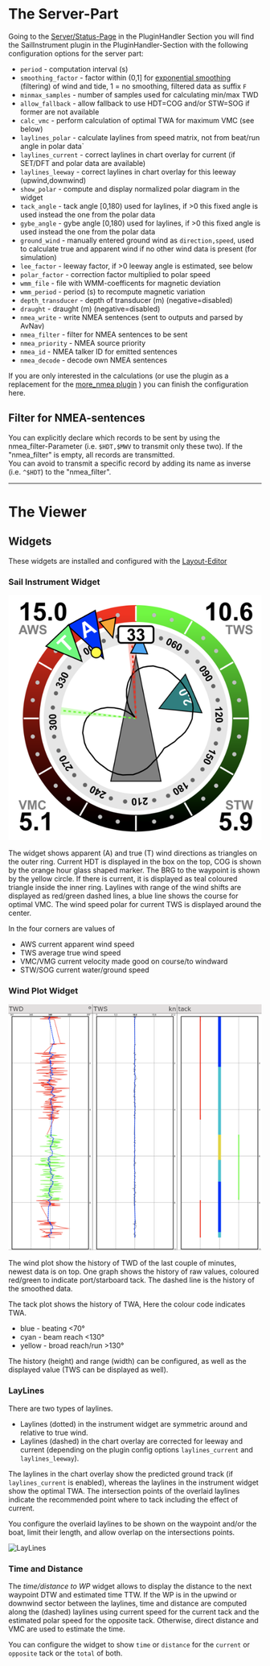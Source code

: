# The Server-Part

Going to the [Server/Status-Page](https://www.wellenvogel.net/software/avnav/docs/userdoc/statuspage.html?lang=en) in the PluginHandler Section you will find the SailInstrument plugin in the PluginHandler-Section with the following configuration options for the server part:

- `period` - computation interval (s)
- `smoothing_factor` - factor within (0,1] for [exponential smoothing](https://en.wikipedia.org/wiki/Exponential_smoothing) (filtering) of wind and tide, 1 = no smoothing, filtered data as suffix `F`
- `minmax_samples` - number of samples used for calculating min/max TWD
- `allow_fallback` - allow fallback to use HDT=COG and/or STW=SOG if former are not available
- `calc_vmc` - perform calculation of optimal TWA for maximum VMC (see below)
- `laylines_polar` - calculate laylines from speed matrix, not from beat/run angle in polar data`
- `laylines_current` - correct laylines in chart overlay for current (if SET/DFT and polar data are available)
- `laylines_leeway` - correct laylines in chart overlay for this leeway (upwind,downwind)
- `show_polar` - compute and display normalized polar diagram in the widget
- `tack_angle` - tack angle [0,180) used for laylines, if >0 this fixed angle is used instead the one from the polar data
- `gybe_angle` - gybe angle [0,180) used for laylines, if >0 this fixed angle is used instead the one from the polar data
- `ground_wind` - manually entered ground wind as `direction,speed`, used to calculate true and apparent wind if no other wind data is present (for simulation)
- `lee_factor` - leeway factor, if >0 leeway angle is estimated, see below
- `polar_factor` - correction factor multiplied to polar speed
- `wmm_file` - file with WMM-coefficents for magnetic deviation
- `wmm_period` - period (s) to recompute magnetic variation
- `depth_transducer` - depth of transducer (m) (negative=disabled)
- `draught` - draught (m) (negative=disabled)
- `nmea_write` - write NMEA sentences (sent to outputs and parsed by AvNav)
- `nmea_filter` - filter for NMEA sentences to be sent
- `nmea_priority` - NMEA source priority
- `nmea_id` - NMEA talker ID for emitted sentences
- `nmea_decode` - decode own NMEA sentences

If you are only interested in the calculations (or use the plugin as a replacement for the [more_nmea plugin](https://github.com/kdschmidt1/avnav-more-nmea-plugin) ) you can finish the configuration here.

## Filter for NMEA-sentences
You can explicitly declare which records to be sent by using the nmea_filter-Parameter (i.e. `$HDT,$MWV` to transmit only these two).
If the "nmea_filter" is empty, all records are transmitted.  
You can avoid to transmit a specific record by adding its name as inverse (i.e. `^$HDT`) to the "nmea_filter".   
***


# The Viewer

## Widgets

These widgets are installed and configured with the [Layout-Editor](https://www.wellenvogel.net/software/avnav/docs/hints/layouts.html?lang=en#h2:LayoutEditor)

### Sail Instrument Widget

![SailInstrument](Images/widget.png)

The widget shows apparent (A) and true (T) wind directions as triangles on the outer ring. Current HDT is displayed in the box on the top, COG is shown by the orange hour glass shaped marker. The BRG to the waypoint is shown by the yellow circle. If there is current, it is displayed as teal coloured triangle inside the inner ring. Laylines with range of the wind shifts are displayed as red/green dashed lines, a blue line shows the course for optimal VMC. The wind speed polar for current TWS is displayed around the center. 

In the four corners are values of

- AWS current apparent wind speed
- TWS average true wind speed
- VMC/VMG current velocity made good on course/to windward
- STW/SOG current water/ground speed

### Wind Plot Widget

![WindPlot in AvNav](Images/windplot.png)

The wind plot show the history of TWD of the last couple of minutes, newest data is on top. One graph shows the history of raw values, coloured red/green to indicate port/starboard tack. The dashed line is the history of the smoothed data. 

The tack plot shows the history of TWA, Here the colour code indicates TWA.

- blue - beating <70°
- cyan - beam reach <130°
- yellow - broad reach/run >130°

The history (height) and range (width) can be configured, as well as the displayed value (TWS can be displayed as well). 

### LayLines

There are two types of laylines.

- Laylines (dotted) in the instrument widget are symmetric around and relative to true wind.
- Laylines (dashed) in the chart overlay are corrected for leeway and current (depending on the plugin config options `laylines_current` and `laylines_leeway`).

The laylines in the chart overlay show the predicted ground track (if `laylines_current` is enabled), whereas the laylines in the instrument widget show the optimal TWA. The intersection points of the overlaid laylines indicate the recommended point where to tack including the effect of current.

You configure the overlaid laylines to be shown on the waypoint and/or the boat, limit their length, and allow overlap on the intersections points.

![LayLines](Images/laylines.png)

### Time and Distance

The *time/distance to WP* widget allows to display the distance to the next waypoint DTW and estimated time TTW. If the WP is in the upwind or downwind sector between the laylines, time and distance are computed along the (dashed) laylines using current speed for the current tack and the estimated polar speed for the opposite tack. Otherwise, direct distance and VMC are used to estimate the time.

You can configure the widget to show `time` or `distance` for the `current` or `opposite` tack or the `total` of both.
